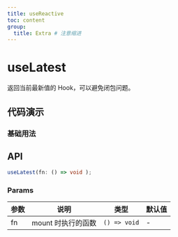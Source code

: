 ```yaml
---
title: useReactive
toc: content
group:
  title: Extra # 注意缩进
---
```


# useLatest

返回当前最新值的 Hook，可以避免闭包问题。

## 代码演示

### 基础用法

<code src="./example"></code>

## API

```ts
useLatest(fn: () => void );
```

### Params

| 参数 | 说明               | 类型         | 默认值 |
| ---- | ------------------ | ------------ | ------ |
| fn   | mount 时执行的函数 | `() => void` | -      |
